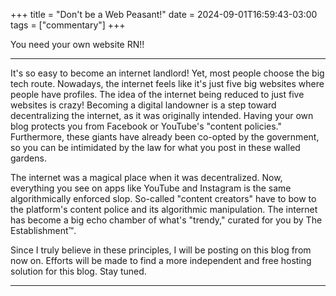 +++
title = "Don't be a Web Peasant!"
date = 2024-09-01T16:59:43-03:00
tags = ["commentary"]
+++

You need your own website RN!!

<!--more-->
---
It's so easy to become an internet landlord! Yet, most people choose the big tech route. Nowadays, the internet feels like it's just five big websites where people have profiles. The idea of the internet being reduced to just five websites is crazy! Becoming a digital landowner is a step toward decentralizing the internet, as it was originally intended. Having your own blog protects you from Facebook or YouTube's "content policies." Furthermore, these giants have already been co-opted by the government, so you can be intimidated by the law for what you post in these walled gardens.

The internet was a magical place when it was decentralized. Now, everything you see on apps like YouTube and Instagram is the same algorithmically enforced slop. So-called "content creators" have to bow to the platform's content police and its algorithmic manipulation. The internet has become a big echo chamber of what's "trendy," curated for you by The Establishment™.

Since I truly believe in these principles, I will be posting on this blog from now on. Efforts will be made to find a more independent and free hosting solution for this blog. Stay tuned.

---